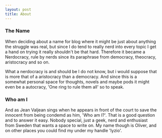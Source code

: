 ```yaml
---
layout: post
title: About
---
```


### The Name
When deciding about a name for blog where it might be just about anything the struggle was real, but since I do tend to really nerd into every topic I get a hand on trying it really shouldn't be that hard. Therefore it became a Nerdocracy, rule by nerds since its paraphrase from democracy, theocracy, aristocracy and so on.

What a nerdocracy is and should be I do not know, but i would suppose that is more that of a aristocracy than a democracy. And since this is a somewhat personal space for thoughts, novels and maybe pods it might even be a autocracy, 'One ring to rule them all' so to speak.

### Who am I
And as Jean Valjean sings when he appears in front of the court to save the innocent from being condemd as him, 'Who am I?'. That is a good question and to answer it easy. Nobody special, just a geek, nerd and enthusiast from Sweden that wants a space to write on. My name though is Oliver, and on other places you could find my under my handle 'lyzio'.
